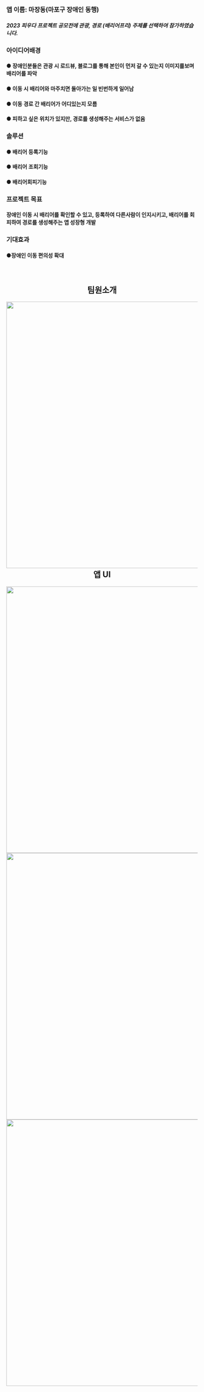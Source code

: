 ### 앱 이름: 마장동(마포구 장애인 동행)
##### 2023 피우다 프로젝트 공모전에 관광, 경로 (배리어프리) 주제를 선택하여 참가하였습니다.

### 아이디어배경
#### ● 장애인분들은 관광 시 로드뷰, 블로그를 통해 본인이 먼저 갈 수 있는지 이미지를보며 배리어를 파악
#### ● 이동 시 배리어와 마주치면 돌아가는 일 빈번하게 일어남
#### ● 이동 경로 간 배리어가 어디있는지 모름
#### ● 피하고 싶은 위치가 있지만, 경로를 생성해주는 서비스가 없음

### 솔루션
#### ● 배리어 등록기능
#### ● 배리어 조회기능
#### ● 배리어회피기능

### 프로젝트 목표
#### 장애인 이동 시 배리어를 확인할 수 있고, 등록하여 다른사람이 인지시키고, 배리어를 회피하여 경로를 생성해주는 앱 성장형 개발

### 기대효과
#### ●장애인 이동 편의성 확대
<div align = "center"> 
  <br>
    <h2>팀원소개</h2>
    <img style="float: left;" src="https://github.com/schxo99/disabled-route-creationApp/blob/master/image/ourTeam.PNG" width="700" height="auto"/>
  </br>
  <br>
    <h2>앱 UI</h2>
    <img style="float: left;" src="https://github.com/schxo99/disabled-route-creationApp/blob/master/image/ui1.PNG" width="700" height="auto"/>
    <img style="float: left;" src="https://github.com/schxo99/disabled-route-creationApp/blob/master/image/ui2.PNG" width="700" height="auto"/>
    <img style="float: left;" src="https://github.com/schxo99/disabled-route-creationApp/blob/master/image/ui3.PNG" width="700" height="auto"/>
  </br>
</div>
